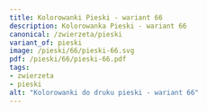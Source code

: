 ```yaml
---
title: Kolorowanki Pieski - wariant 66
description: Kolorowanka Pieski - wariant 66
canonical: /zwierzeta/pieski
variant_of: pieski
image: /pieski/66/pieski-66.svg
pdf: /pieski/66/pieski-66.pdf
tags:
- zwierzeta
- pieski
alt: "Kolorowanki do druku pieski - wariant 66"
---
```

